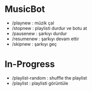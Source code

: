 # MusicBot

- /playnew : müzik çal
- /stopnew : playlisti durdur ve botu at
- /pausenew : şarkıyı durdur
- /resumenew : şarkıyı devam ettir
- /skipnew : şarkıyı geç

# In-Progress

- /playlist-random : shuffle the playlist
- /playlist : playlisti görüntüle
